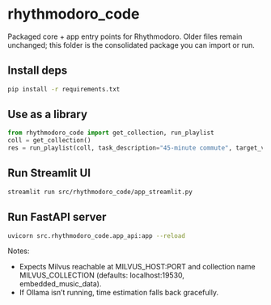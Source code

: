 # rhythmodoro_code

Packaged core + app entry points for Rhythmodoro. Older files remain unchanged; this folder is the consolidated package you can import or run.

## Install deps

```bash
pip install -r requirements.txt
```

## Use as a library

```python
from rhythmodoro_code import get_collection, run_playlist
coll = get_collection()
res = run_playlist(coll, task_description="45-minute commute", target_vibe="Upbeat")
```

## Run Streamlit UI

```bash
streamlit run src/rhythmodoro_code/app_streamlit.py
```

## Run FastAPI server

```bash
uvicorn src.rhythmodoro_code.app_api:app --reload
```

Notes:
- Expects Milvus reachable at MILVUS_HOST:PORT and collection name MILVUS_COLLECTION (defaults: localhost:19530, embedded_music_data).
- If Ollama isn’t running, time estimation falls back gracefully.
